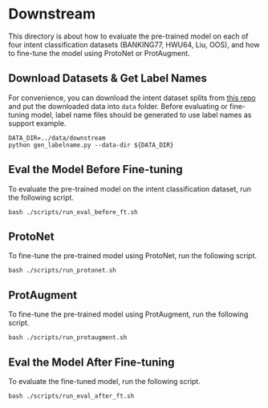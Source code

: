 # Downstream

This directory is about how to evaluate the pre-trained model on each of four intent classification datasets (BANKING77, HWU64, Liu, OOS), and how to fine-tune the model using ProtoNet or ProtAugment.

## Download Datasets & Get Label Names
For convenience, you can download the intent dataset splits from [this repo](https://github.com/tdopierre/ProtAugment/tree/main/data) and put the downloaded data into `data` folder.
Before evaluating or fine-tuning model, label name files should be generated to use label names as support example.

```
DATA_DIR=../data/downstream
python gen_labelname.py --data-dir ${DATA_DIR}
```

## Eval the Model Before Fine-tuning
To evaluate the pre-trained model on the intent classification dataset, run the following script.
```
bash ./scripts/run_eval_before_ft.sh
```

## ProtoNet
To fine-tune the pre-trained model using ProtoNet, run the following script.
```
bash ./scripts/run_protonet.sh
```

## ProtAugment
To fine-tune the pre-trained model using ProtAugment, run the following script.
```  
bash ./scripts/run_protaugment.sh
```

## Eval the Model After Fine-tuning

To evaluate the fine-tuned model, run the following script.
```
bash ./scripts/run_eval_after_ft.sh
```